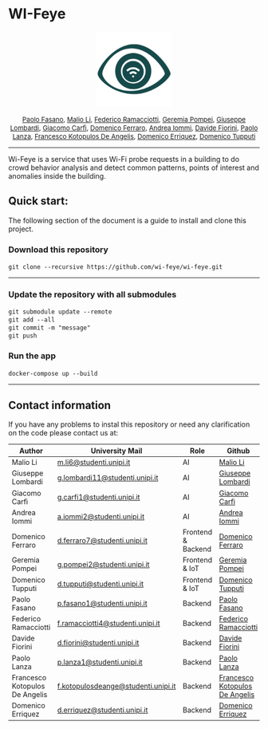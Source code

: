 # WI-Feye

<p align = center>
<img src="logo.png" width="150" />
</p>
<p align = center>
    <font size = 2>  
        <a href="https://github.com/PFasano99/">Paolo Fasano</a>, 
		<a href="https://github.com/xiaoli98">Malio Li</a>, 
		<a href="https://github.com/0xfederama">Federico Ramacciotti</a>, 
		<a href="https://github.com/GeremiaPompei">Geremia Pompei</a>,
		<a href="https://github.com/">Giuseppe Lombardi</a>, 
		<a href="https://github.com/Sopralapanca">Giacomo Carfì</a>, 
		<a href="https://github.com/domferr">Domenico Ferraro</a>,
		<a href="https://github.com/jacons">Andrea Iommi</a>,
		<a href="https://github.com/dufnill">Davide Fiorini</a>,
		<a href="https://github.com/paololanza">Paolo Lanza</a>,
		<a href="https://github.com/dookie182">Francesco Kotopulos De Angelis</a>,
		<a href="https://github.com/Erriquez97">Domenico Erriquez</a>,
		<a href="https://github.com/">Domenico Tupputi</a>      
    </font>
</p>

---

</font>

Wi-Feye is a service that uses Wi-Fi probe requests in a building to do crowd behavior analysis and detect common patterns, points of interest and anomalies inside the building.

## Quick start: 


The following section of the document is a guide to install and clone this project.


### Download this repository
```
git clone --recursive https://github.com/wi-feye/wi-feye.git
```
--- 

### Update the repository with all submodules
```
git submodule update --remote
git add --all
git commit -m "message"
git push
```

### Run the app
```
docker-compose up --build
```
---

## Contact information

If you have any problems to instal this repository or need any clarification on the code please contact us at: 

|Author                 |University Mail                |Role       |Github                                                             |
|-----------------------|-------------------------------|-----------|-------------------------------------------------------------------|
| Malio Li              | m.li6@studenti.unipi.it       |AI  | <a href="https://github.com/xiaoli98">Malio Li</a>                |
| Giuseppe Lombardi     |g.lombardi11@studenti.unipi.it            |AI  | <a href="https://github.com/">Giuseppe Lombardi</a>               |   
| Giacomo Carfì         | g.carfi1@studenti.unipi.it            |AI  | <a href="https://github.com/Sopralapanca">Giacomo Carfì</a>       |
| Andrea Iommi          | a.iommi2@studenti.unipi.it            |AI  | <a href="https://github.com/jacons">Andrea Iommi</a>              |
| Domenico Ferraro      | d.ferraro7@studenti.unipi.it            |Frontend & Backend  | <a href="https://github.com/domferr">Domenico Ferraro</a>         |
| Geremia Pompei        | g.pompei2@studenti.unipi.it   |Frontend & IoT   | <a href="https://github.com/GeremiaPompei">Geremia Pompei</a>     |
| Domenico Tupputi      | d.tupputi@studenti.unipi.it            |Frontend & IoT  | <a href="https://github.com/">Domenico Tupputi</a>                |
| Paolo Fasano          | p.fasano1@studenti.unipi.it   |Backend    | <a href="https://github.com/PFasano99/">Paolo Fasano</a>          |
| Federico Ramacciotti  | f.ramacciotti4@studenti.unipi.it            |Backend    | <a href="https://github.com/0xfederama">Federico Ramacciotti</a>  |
| Davide Fiorini        | d.fiorini@studenti.unipi.it   |Backend    | <a href="https://github.com/dufnill">Davide Fiorini</a>           |
| Paolo Lanza           | p.lanza1@studenti.unipi.it    |Backend    | <a href="https://github.com/paololanza">Paolo Lanza</a>           |
| Francesco Kotopulos De Angelis |   f.kotopulosdeange@studenti.unipi.it |Backend    | <a href="https://github.com/dookie182">Francesco Kotopulos De Angelis</a> |
| Domenico Erriquez     | d.erriquez@studenti.unipi.it  |Backend    | <a href="https://github.com/Erriquez97">Domenico Erriquez</a>     |

             
        
